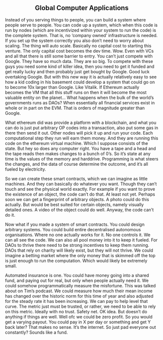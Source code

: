 <center><h2>Global Computer Applications</h2></center>

Instead of you serving things to people, you can build a system where people serve to people. You can code up a system, which when this code is run by nodes (which are incentivized within your system to run the code) is the complete system. That is, no ‘company owned’ infrastructure is needed. If you set up the system correctly you also don’t need to worry about scaling. The thing will auto scale. Basically no capital cost to starting this venture. The only capital cost becomes the dev time. Wow. Even with VCs and all that there is still some barrier to entry. You can’t just compete with Google. They have so much data. They are so big. To compete with these guys you need some kind of killer idea, then you need to get it funded and get really lucky and then probably just get bought by Google. Good luck overtaking Google. But with this new way it is actually relatively easy to see how a kid coding in his basement could develop a system that could go on to become 10x larger than Google. Like Vitalik. If Ethereum actually becomes the VM that all this stuff runs on then it will become the most valuable entity on the planet... What happens when the bulk of the world’s governments runs as DAOs? When essentially all financial services exist in whole or in part on the EVM. That is orders of magnitude greater than Google. 

What ethereum did was provide a platform with a blockchain, and what you can do is just put arbitrary OP codes into a transaction, also put some gas in there then send it out. Other nodes will pick it up and run your code. Each computational step they run will earn them money. And they are running this code on the ethereum virtual machine. Which I suppose consists of the state. But hey so does any computer right. You have a tape and a head and the tape reads then makes changes to a bunch of 0’s. So it’s state at any time is the values of the memory and harddrive. Programming is what steers the changes, and the data of course determine the outcome, and it’s all fueled by electricity. 

So we can create these smart contracts, which we can imagine as little machines. And they can basically do whatever you want. Though they can’t touch and see the physical world exactly. For example if you want to prove the existence of an object, the code can’t do that. At least not yet. Perhaps soon we can get a fingerprint of arbitrary objects. A photo could do this actually. But would be best suited for certain objects, namely visually detailed ones. A video of the object could do well. Anyway, the code can’t do it. 

Now what if you made a system of smart contracts. You could design arbitrary systems. You could build entire decentralised autonomous organisations. Where no one actually works for it. No one controls it. We can all see the code. We can also all pool money into it to keep it fueled. For DAOs to thrive there need to be strong incentives to keep them running. DAOs that rely on charity will likely exist, but they will not thrive. We could imagine a betting market where the only money that is skimmed off the top is just enough to run the computation. Which would likely be extremely small. 

Automated insurance is one. You could have money going into a shared fund, and paying out for real, but only when people actually need it. We could somehow programmatically measure the misfortune. This was talked about on Tim’s podcast. We could measure how much their mean income has changed over the historic norm for this time of year and also adjusted for the steady rate it has been increasing. We can pay to help level that curve. The metric just must be trusted, or rather, we need to be able to rely on this metric. Ideally with no trust. Safety net. OK idea. But doesn’t do anything if things are well. Well ofc we could be zero profit. So you would get a varying payout. You could pay in X per day or something and get Y back later? That makes no sense. It’s the internet. So just pad everyone out constantly? Sounds like a fund. 